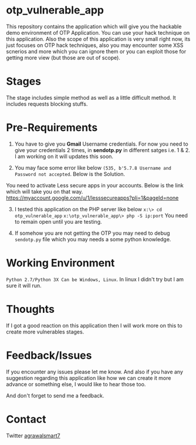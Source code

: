# otp_vulnerable_app

This repository contains the application which will give you the hackable demo environment of OTP Application. You can use your hack technique on this application. Also the scope of this application is very small right now, its just focuses on OTP hack techniques, also you may encounter some XSS scnerios and more which you can ignore them or you can exploit those for getting more view (but those are out of scope).

Stages
======

The stage includes simple method as well as a little difficult method. It includes requests blocking stuffs.


# Pre-Requirements

1. You have to give you **Gmail** Username credentials. For now you need to give your credentials 2 times, in **sendotp.py** in different satges i.e. 1 & 2. I am working on it will updates this soon.

2. You may face some error like below
`(535, b'5.7.8 Username and Password not accepted`. Below is the Solution.

You need to activate Less secure apps in your accounts. Below is the link which will take you on that way.
https://myaccount.google.com/u/1/lesssecureapps?pli=1&pageId=none

3. I tested this application on the PHP server like below
  `x:\> cd otp_vulnerable_app`
  `x:\otp_vulnerable_app\> php -S ip:port` You need to remain open until you are testing.  
  
4. If somehow you are not getting the OTP you may need to debug `sendotp.py` file which you may needs a some python knowledge. 
  
 # Working Environment 
 `Python 2.7/Python 3X Can be Windows, Linux`. In linux I didn't try but I am sure it will run.
  
# Thoughts

If I got a good reaction on this application then I will work more on this to create more vulnerables stages.

# Feedback/Issues

If you encounter any issues please let me know. And also if you have any suggestion regarding this application like how we can create it more advance or something else, I would like to hear those too.

And don't forget to send me a feedback.

# Contact
Twitter [agrawalsmart7](https://twitter.com/agrawalsmart7)
